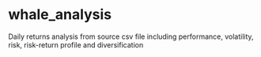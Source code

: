 # whale_analysis
Daily returns analysis from source csv file including performance, volatility, risk, risk-return profile and diversification
